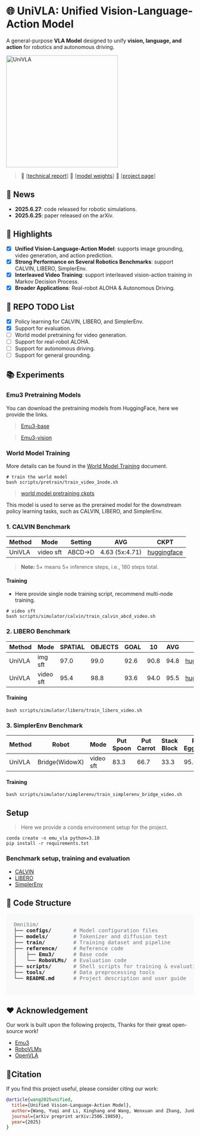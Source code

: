 # 🌐 UniVLA: Unified Vision-Language-Action Model

A general-purpose **VLA Model** designed to unify **vision, language, and action** for robotics and autonomous driving.

<img src="docs/imgs/univla.png" alt="UniVLA" height="300">

> 📜 [[technical report](https://arxiv.org/abs/2506.19850)] 🤗 [[model weights](https://huggingface.co/Yuqi1997/UniVLA)] 🤖 [[project page](https://robertwyq.github.io/univla.github.io)]

## 🚀 News
- **2025.6.27**: code released for robotic simulations.
- **2025.6.25**: paper released on the arXiv.

## 🧪 Highlights
- [x] **Unified Vision-Language-Action Model**: supports image grounding, video generation, and action prediction.
- [x] **Strong Performance on Several Robotics Benchmarks**: support CALVIN, LIBERO, SimplerEnv.
- [x] **Interleaved Video Training**: support interleaved vision-action training in Markov Decision Process.
- [x] **Broader Applications**: Real-robot ALOHA & Autonomous Driving.

## 🔧 REPO TODO List
- [x] Policy learning for CALVIN, LIBERO, and SimplerEnv.
- [x] Support for evaluation.
- [ ] World model pretraining for video generation.
- [ ] Support for real-robot ALOHA.
- [ ] Support for autonomous driving.
- [ ] Support for general grounding.

## 📚 Experiments

### Emu3 Pretraining Models
You can download the pretraining models from HuggingFace, here we provide the links.

> [Emu3-base](https://huggingface.co/BAAI/Emu3-Stage1)

> [Emu3-vision](https://huggingface.co/BAAI/Emu3-VisionTokenizer)

### World Model Training
More details can be found in the [World Model Training](docs/world_model.md) document.
```shell
# train the world model
bash scripts/pretrain/train_video_1node.sh
```
> [world model pretraining ckpts](https://huggingface.co/Yuqi1997/UniVLA/tree/main/WORLD_MODEL_POSTTRAIN)

This model is used to serve as the prerained model for the downstream policy learning tasks, such as CALVIN, LIBERO, and SimplerEnv.

### 1. CALVIN Benchmark
| Method | Mode  | Setting                                      | AVG  | CKPT |
|--------|-------|----------------------------------------------|------|------|
| UniVLA   | video sft | ABCD->D       | 4.63 (5x:4.71) | [huggingface](https://huggingface.co/Yuqi1997/UniVLA/tree/main/UNIVLA_CALVIN_ABCD_VIDEO_BS192_8K)  |
> **Note:** 5× means 5× inference steps, i.e., 180 steps total.

#### Training
- Here provide single node training script, recommend multi-node training.
```shell
# video sft
bash scripts/simulator/calvin/train_calvin_abcd_video.sh
```
### 2. LIBERO Benchmark
| Method | Mode  | SPATIAL | OBJECTS | GOAL  | 10   | AVG   | CKPT |
|--------|-------|---------|---------|-------|------|-------| -----|
| UniVLA   | img sft  | 97.0    | 99.0    | 92.6  | 90.8 | 94.8  | [huggingface](https://huggingface.co/Yuqi1997/UniVLA/tree/main/UNIVLA_LIBERO_IMG_BS192_8K)  |
| UniVLA   | video sft  | 95.4    | 98.8    | 93.6  | 94.0 | 95.5  |  [huggingface](https://huggingface.co/Yuqi1997/UniVLA/tree/main/UNIVLA_LIBERO_VIDEO_BS192_8K) |

#### Training
```shell
bash scripts/simulator/libero/train_libero_video.sh
```

### 3. SimplerEnv Benchmark
| Method | Robot |Mode  | Put Spoon | Put Carrot | Stack Block  | Put Eggplant   | AVG   | CKPT |
|--------|-------|-------| -----------|------------|--------------|----------------|-------| -----|
| UniVLA   | Bridge(WidowX) | video sft  | 83.3    | 66.7   | 33.3  | 95.8 | 69.8  |   [huggingface](https://huggingface.co/Yuqi1997/UniVLA/tree/main/UNIVLA_SIMPLER_BRIDGE_VIDEO_BS128_20K) |

#### Training
```shell
bash scripts/simulator/simplerenv/train_simplerenv_bridge_video.sh
```

## Setup
> Here we provide a conda environment setup for the project.
```shell
conda create -n emu_vla python=3.10
pip install -r requirements.txt
```
### Benchmark setup, training and evaluation
- [CALVIN](docs/calvin.md)
- [LIBERO](docs/libero.md)
- [SimplerEnv](docs/simplerenv.md)

<section class="section">
  <div class="container is-max-desktop">
    <h2 class="title is-4">📁 Code Structure</h2>
    <pre style="background-color: #f9f9f9; padding: 1.25rem; border-radius: 8px; font-size: 14px; overflow-x: auto;">
<span style="color: #6c757d;">OmniSim/</span>
├── <strong>configs/</strong>       <span style="color: #6c757d;"># Model configuration files</span>
├── <strong>models/</strong>        <span style="color: #6c757d;"># Tokenizer and diffusion test</span>
├── <strong>train/</strong>         <span style="color: #6c757d;"># Training dataset and pipeline</span>
├── <strong>reference/</strong>     <span style="color: #6c757d;"># Reference code</span>
│   ├── <strong>Emu3/</strong>      <span style="color: #6c757d;"># Base code</span>
│   └── <strong>RoboVLMs/</strong>  <span style="color: #6c757d;"># Evaluation code</span>
├── <strong>scripts/</strong>       <span style="color: #6c757d;"># Shell scripts for training & evaluation</span>
├── <strong>tools/</strong>         <span style="color: #6c757d;"># Data preprocessing tools</span>
└── <strong>README.md</strong>      <span style="color: #6c757d;"># Project description and user guide</span>
    </pre>
  </div>
</section>

## ❤️ Acknowledgement
Our work is built upon the following projects, Thanks for their great open-source work!
- [Emu3](https://github.com/baaivision/Emu3)
- [RoboVLMs](https://github.com/Robot-VLAs/RoboVLMs)
- [OpenVLA](https://github.com/openvla/openvla)

## 🌟Citation
If you find this project useful, please consider citing our work:
```bibtex
@article{wang2025unified,
  title={Unified Vision-Language-Action Model},
  author={Wang, Yuqi and Li, Xinghang and Wang, Wenxuan and Zhang, Junbo and Li, Yingyan and Chen, Yuntao and Wang, Xinlong and Zhang, Zhaoxiang},
  journal={arXiv preprint arXiv:2506.19850},
  year={2025}
}
```